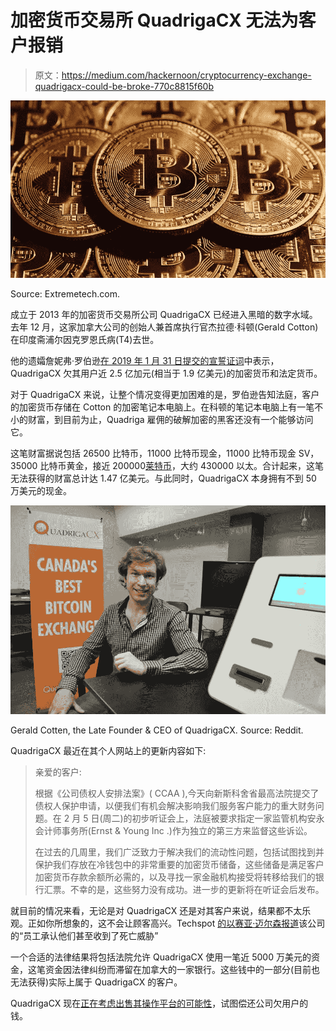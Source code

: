 # 加密货币交易所 QuadrigaCX 无法为客户报销

> 原文：<https://medium.com/hackernoon/cryptocurrency-exchange-quadrigacx-could-be-broke-770c8815f60b>

![](img/3f7ff6ce2d07d8a836b1ba69f050cf72.png)

Source: Extremetech.com.

成立于 2013 年的加密货币交易所公司 QuadrigaCX 已经进入黑暗的数字水域。去年 12 月，这家加拿大公司的创始人兼首席执行官杰拉德·科顿(Gerald Cotton)在印度斋浦尔因克罗恩氏病(T4)去世。

他的遗孀詹妮弗·罗伯逊[在 2019 年 1 月 31 日提交的宣誓证词](https://www.coindesk.com/quadriga-creditor-protection-filing)中表示，QuadrigaCX 欠其用户近 2.5 亿加元(相当于 1.9 亿美元)的加密货币和法定货币。

对于 QuadrigaCX 来说，让整个情况变得更加困难的是，罗伯逊告知法庭，客户的加密货币存储在 Cotton 的加密笔记本电脑上。在科顿的笔记本电脑上有一笔不小的财富，到目前为止，Quadriga 雇佣的破解加密的黑客还没有一个能够访问它。

这笔财富据说包括 26500 比特币，11000 比特币现金，11000 比特币现金 SV，35000 比特币黄金，接近 200000[莱特币](https://www.coinbase.com/price/litecoin)，大约 430000 以太。合计起来，这笔无法获得的财富总计达 1.47 亿美元。与此同时，QuadrigaCX 本身拥有不到 50 万美元的现金。

![](img/129d6eaa992fd048f4d29b7323fbc7cf.png)

Gerald Cotten, the Late Founder & CEO of QuadrigaCX. Source: Reddit.

QuadrigaCX 最近在其个人网站上的更新内容如下:

> 亲爱的客户:
> 
> 根据《公司债权人安排法案》( CCAA ),今天向新斯科舍省最高法院提交了债权人保护申请，以便我们有机会解决影响我们服务客户能力的重大财务问题。在 2 月 5 日(周二)的初步听证会上，法庭被要求指定一家监管机构安永会计师事务所(Ernst & Young Inc .)作为独立的第三方来监督这些诉讼。
> 
> 在过去的几周里，我们广泛致力于解决我们的流动性问题，包括试图找到并保护我们存放在冷钱包中的非常重要的加密货币储备，这些储备是满足客户加密货币存款余额所必需的，以及寻找一家金融机构接受将转移给我们的银行汇票。不幸的是，这些努力没有成功。进一步的更新将在听证会后发布。

就目前的情况来看，无论是对 QuadrigaCX 还是对其客户来说，结果都不太乐观。正如你所想象的，这不会让顾客高兴。Techspot [的以赛亚·迈尔森报道](https://www.techspot.com/news/78557-cryptocurrency-exchange-loses-145-million-after-ceo-takes.html)该公司的“员工承认他们甚至收到了死亡威胁”

一个合适的法律结果将包括法院允许 QuadrigaCX 使用一笔近 5000 万美元的资金，这笔资金因法律纠纷而滞留在加拿大的一家银行。这些钱中的一部分(目前也无法获得)实际上属于 QuadrigaCX 的客户。

QuadrigaCX 现在[正在考虑出售其操作平台的可能性](https://www.businessinsider.com/quadrigacx-cant-pay-190-million-owed-because-ceo-with-password-died-2019-2)，试图偿还公司欠用户的钱。